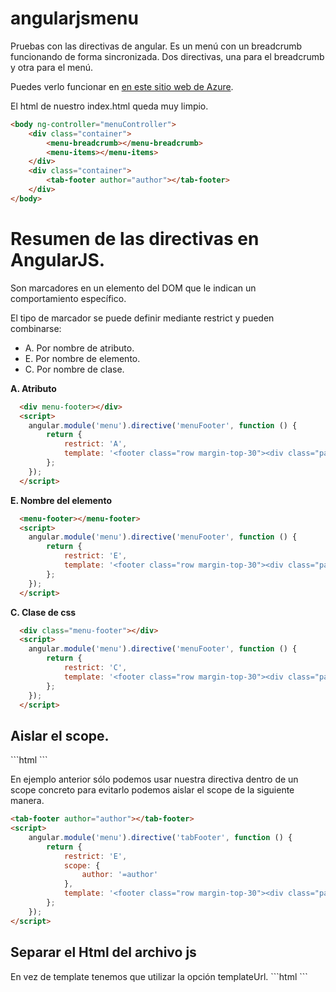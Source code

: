 angularjsmenu
=========

Pruebas con las directivas de angular. Es un menú con un breadcrumb funcionando de forma sincronizada. Dos directivas, una para el breadcrumb y otra para el menú.

Puedes verlo funcionar en [en este sitio web de Azure].

El html de nuestro index.html queda muy limpio.
```html
<body ng-controller="menuController">
    <div class="container">
        <menu-breadcrumb></menu-breadcrumb>
        <menu-items></menu-items>
    </div>    
    <div class="container">
        <tab-footer author="author"></tab-footer>
    </div>   
</body>
```
  
Resumen de las directivas en AngularJS.
=========

Son marcadores en un elemento del DOM que le indican un comportamiento específico.

El tipo de marcador se puede definir mediante restrict y pueden combinarse: 

  - A. Por nombre de atributo.
  - E. Por nombre de elemento.
  - C. Por nombre de clase.

<b>A. Atributo</b>
```html
  <div menu-footer></div>
  <script>
    angular.module('menu').directive('menuFooter', function () {
        return {
            restrict: 'A',
            template: '<footer class="row margin-top-30"><div class="panel-footer text-right"><p>Copyright (c) 2014</p></div></footer>'
        };
    });
  </script>
```
<b>E. Nombre del elemento</b>
```html
  <menu-footer></menu-footer>
  <script>
    angular.module('menu').directive('menuFooter', function () {
        return {
            restrict: 'E',
            template: '<footer class="row margin-top-30"><div class="panel-footer text-right"><p>Copyright (c) 2014</p></div></footer>'
        };
    });
  </script>
```
<b>C. Clase de css</b>
```html
  <div class="menu-footer"></div>
  <script>
    angular.module('menu').directive('menuFooter', function () {
        return {
            restrict: 'C',
            template: '<footer class="row margin-top-30"><div class="panel-footer text-right"><p>Copyright (c) 2014</p></div></footer>'
        };
    });
  </script>
```
    


<h2>Aislar el scope.</h2>
```html
<script>   
   angular.controller('menu', function () {
       $scope.author = 'MookieFumi';
   });
   
    angular.module('menu').directive('tabFooter', function () {
        return {
            restrict: 'E',
            template: '<footer class="row margin-top-30"><div class="panel-footer text-right"><p>{{author}} Copyright (c) 2014</p></div></footer>'
        };
    });
</script>
```

En ejemplo anterior sólo podemos usar nuestra directiva dentro de un scope concreto para evitarlo podemos aislar el scope de la siguiente manera.
```html
<tab-footer author="author"></tab-footer>
<script>   
    angular.module('menu').directive('tabFooter', function () {
        return {
            restrict: 'E',
            scope: {
                author: '=author'
            },
            template: '<footer class="row margin-top-30"><div class="panel-footer text-right"><p>{{author}} Copyright (c) 2014</p></div></footer>'
        };
    });
</script>
```

<h2>Separar el Html del archivo js</h2>
En vez de template tenemos que utilizar la opción templateUrl.
```html
<script>   
    angular.module('menu').directive('tabFooter', function () {
        return {
            restrict: 'E',
            scope: {
                author: '=author'
            },
            templateUrl: 'templates/footer.html'
        };
    });
</script>
```

[en este sitio web de Azure]:http://angularjsmenu.azurewebsites.net/

